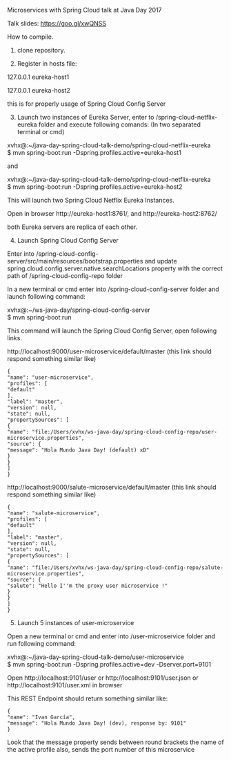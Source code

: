 Microservices with Spring Cloud talk at Java Day 2017

Talk slides: 
https://goo.gl/xwQNSS

How to compile.

1. clone repository.

2. Register in hosts file:

127.0.0.1 eureka-host1

127.0.0.1 eureka-host2

this is for properly usage of Spring Cloud Config Server

3. Launch two instances of Eureka Server, enter to /spring-cloud-netflix-eureka folder and execute following comands:
(In two separated terminal or cmd)

xvhx@:~/java-day-spring-cloud-talk-demo/spring-cloud-netflix-eureka\
$ mvn spring-boot:run -Dspring.profiles.active=eureka-host1

and

xvhx@:~/java-day-spring-cloud-talk-demo/spring-cloud-netflix-eureka\
$ mvn spring-boot:run -Dspring.profiles.active=eureka-host2

This will launch two Spring Cloud Netflix Eureka Instances.

Open in browser http://eureka-host1:8761/, and http://eureka-host2:8762/

both Eureka servers are replica of each other.

4. Launch Spring Cloud Config Server

Enter into /spring-cloud-config-server/src/main/resources/bootstrap.properties and 
update spring.cloud.config.server.native.searchLocations property with the correct path of /spring-cloud-config-repo folder

In a new terminal or cmd enter into /spring-cloud-config-server folder and launch following command:

xvhx@:~/ws-java-day/spring-cloud-config-server\
$ mvn spring-boot:run

This command will launch the Spring Cloud Config Server, open following links.

http://localhost:9000/user-microservice/default/master (this link should respond something similar like)
```
{
"name": "user-microservice",
"profiles": [
"default"
],
"label": "master",
"version": null,
"state": null,
"propertySources": [
{
"name": "file:/Users/xvhx/ws-java-day/spring-cloud-config-repo/user-microservice.properties",
"source": {
"message": "Hola Mundo Java Day! (default) xD"
}
}
]
}
```

http://localhost:9000/salute-microservice/default/master (this link should respond something similar like)

```
{
"name": "salute-microservice",
"profiles": [
"default"
],
"label": "master",
"version": null,
"state": null,
"propertySources": [
{
"name": "file:/Users/xvhx/ws-java-day/spring-cloud-config-repo/salute-microservice.properties",
"source": {
"salute": "Hello I''m the proxy user microservice !"
}
}
]
}
```

5. Launch 5 instances of user-microservice

Open a new terminal or cmd and enter into /user-microservice folder and run following command:

xvhx@:~/java-day-spring-cloud-talk-demo/user-microservice\
$ mvn spring-boot:run -Dspring.profiles.active=dev -Dserver.port=9101

Open http://localhost:9101/user or http://localhost:9101/user.json or http://localhost:9101/user.xml in browser

This REST Endpoint should return something similar like:

```
{
"name": "Ivan García",
"message": "Hola Mundo Java Day! (dev), response by: 9101"
}
```

Look that the message property sends between round brackets the name of the active profile also, sends the port number of this microservice




